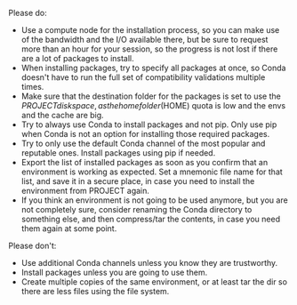 
Please do:

* Use a compute node for the installation process, so you can make use of the bandwidth and the I/O available there, but
  be sure to request more than an hour for your session, so the progress is not lost if there are a lot of packages to install.
* When installing packages, try to specify all packages at once, so Conda doesn't have to run the full
  set of compatibility validations multiple times.
* Make sure that the destination folder for the packages is set to use the $PROJECT disk space, as the home
  folder ($HOME) quota is low and the envs and the cache are big.
* Try to always use Conda to install packages and not pip. Only use pip when Conda is not an option for installing those
  required packages.
* Try to only use the default Conda channel of the most popular and reputable ones. Install packages using pip if
  needed.
* Export the list of installed packages as soon as you confirm that an environment is working as expected. Set a
  mnemonic file name for that list, and save it in a secure place, in case you need to install the environment from
  PROJECT again.
* If you think an environment is not going to be used anymore, but you are not completely sure, consider renaming the
  Conda directory to something else, and then compress/tar the contents, in case you need them again at some point.

Please don't:

* Use additional Conda channels unless you know they are trustworthy.
* Install packages unless you are going to use them.
* Create multiple copies of the same environment, or at least tar the dir so there are less files using the file
  system.
